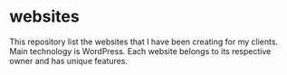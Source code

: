# websites

This repository list the websites that I have been creating for my clients. 
Main technology is WordPress.
Each website belongs to its respective owner and has unique features.
